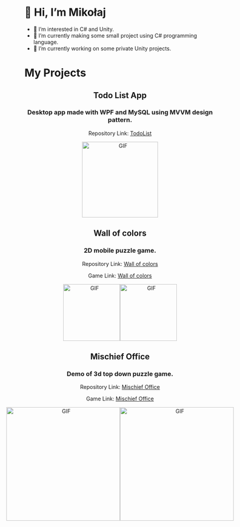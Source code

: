# 👋 Hi, I’m Mikołaj
- 👀 I’m interested in C# and Unity.
- 🌱 I’m currently making some small project using C# programming language.
- 👷 I’m currently working on some private Unity projects. 
<!---
- 📫 How to reach me ...
--->

# My Projects

<div align="center">
 
## <p align="center">Todo List App</p>

### <p align="center">Desktop app made with WPF and MySQL using MVVM design pattern.</p>
 
Repository Link: [TodoList](https://github.com/MikolajMal/TodoListApp_IN-PROGRESS)
<div style="display:flex; justify-content:center;">
<img alt="GIF" src="https://github.com/MikolajMal/TodoListApp_IN-PROGRESS/blob/main/TodoListApp_v0.1.gif" width="200" />
<!---<img src="link_to_gif_project_1b.gif" alt="GIF Project 1B" width="200" />--->
</div>



</div>

<div align="center">

## <p align="center">Wall of colors</p>

### <p align="center">2D mobile puzzle game.</p>

Repository Link: [Wall of colors](https://github.com/MikolajMal/WallOfColors_Unity)

Game Link: [Wall of colors](https://miko-m.itch.io/wall-of-colors)
<div style="display:flex; justify-content:center;">
<img alt="GIF" src="https://github.com/MikolajMal/WallOfColors_Unity/blob/main/Gifs/MenuGif.gif?raw=true" width="150" />
<img alt="GIF" src="https://github.com/MikolajMal/WallOfColors_Unity/blob/main/Gifs/GameplayGif.gif?raw=true" width="150" />
</div>


</div>

<div align="center">

## <p align="center">Mischief Office</p>

### <p align="center">Demo of 3d top down puzzle game.</p>

Repository Link: [Mischief Office](https://github.com/MikolajMal/MischiefOffice_DEMO_Unity)

Game Link: [Mischief Office](https://miko-m.itch.io/mischief-office)
<div style="display:flex; justify-content:center;">
<img alt="GIF" src="https://user-images.githubusercontent.com/38085557/208741975-34a028fa-8579-4953-a63c-46245b14a281.gif?raw=true" width="300" />
<img alt="GIF" src="https://user-images.githubusercontent.com/38085557/208743398-ac494ad7-378b-4194-af9c-0b4e0c708235.gif?raw=true" width="300" />
</div>

</div>

<!---
## Contact

If you'd like to get in touch with me, you can send an email to [your@email.com](mailto:mal) or visit my [website](website_link).

Feel free to explore my projects, and thank you for visiting my GitHub profile!
--->




<!---
MikolajMal/MikolajMal is a ✨ special ✨ repository because its `README.md` (this file) appears on your GitHub profile.
You can click the Preview link to take a look at your changes.
--->

<!--- https://github.com/anuraghazra/github-readme-stats 
![Anurag's GitHub stats](https://github-readme-stats.vercel.app/api?username=MikolajMal)
--->

